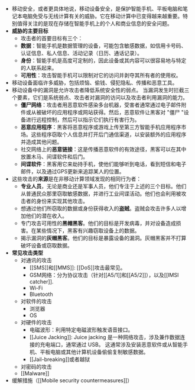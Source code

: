 - 移动安全，或者更具体地说，移动设备安全，是保护智能手机、平板电脑和笔记本电脑免受与无线计算有关的威胁。它在移动计算中已变得越来越重要。特别值得关注的是现在存储在智能手机上的个人和商业信息的安全问题。
- **威胁的主要目标**
	- 攻击者的首要目标有三个：
	- **数据**：智能手机是数据管理的设备，可能包含敏感数据，如信用卡号码、认证信息、私人信息、活动记录（日历、通话记录）。
	- **身份**：智能手机是高度可定制的，因此设备或其内容可以很容易地与特定的人联系起来。
	- **可用性**：攻击智能手机可以限制对它的访问并剥夺其所有者的使用权。
- 移动设备面临许多威胁，包括烦恼、偷钱、侵犯隐私、传播和恶意工具。
- 移动设备中的漏洞是允许攻击者降低系统安全性的弱点。 当漏洞发生时拦截三个要素，它们是系统弱点、攻击者对漏洞的访问以及攻击者利用漏洞的能力。
	- **僵尸网络**：攻击者用恶意软件感染多台机器，受害者通常通过电子邮件附件或从被破坏的应用程序或网站获得。然后，恶意软件让黑客对 "僵尸 "设备进行远程控制，然后可以指示它们执行有害行为。
	- **恶意应用程序**：黑客将恶意程序或游戏上传至第三方智能手机应用程序市场。这些程序窃取个人信息并打开后门通信渠道，以安装额外的应用程序并造成其他问题。
	- 社交网络上的**恶意链接**：这是传播恶意软件的有效途径，黑客可以在其中放置木马、间谍软件和后门。
	- **间谍软件**：黑客用它来劫持手机，使他们能够听到电话，看到短信和电子邮件，以及通过GPS更新来追踪某人的位置。
- 这些攻击的**来源**是在非移动计算领域发现的相同行为者：
	- **专业人员**，无论是商业还是军事人员，他们专注于上述的三个目标。他们从普通民众那里窃取敏感数据，并进行工业间谍活动。他们也会利用被攻击者的身份来实现其他攻击。
	- 想通过他们所窃取的数据或身份获得收入的**盗贼**。盗贼会攻击许多人以增加他们的潜在收入。
	- 专门攻击可用性的**黑帽黑客**。他们的目标是开发病毒，并对设备造成损害。在某些情况下，黑客有兴趣窃取设备上的数据。
	- 揭示漏洞的**灰帽黑客**。他们的目标是暴露设备的漏洞。灰帽黑客并不打算破坏设备或窃取数据。
- **常见攻击类型**
	- 对通讯的攻击
		- [[SMS]]和[[MMS]]: [[DoS]]攻击最常见。
		- GSM网络：分为协议攻击（针对[[A5/1]]和[[A5/2]]），以及[[IMSI catcher]].
		- Wi-Fi
		- Bluetooth
	- 对软件的攻击
		- 浏览器
		- OS
	- 对硬件的攻击
		- 电磁波形：利用特定电磁波形触发语音接口。
		- [[Juice Jacking]]: Juice jacking 是一种网络攻击，涉及兼作数据连接的充电端口，通常通过 USB。 这通常涉及安装恶意软件或从智能手机、平板电脑或其他计算机设备偷偷复制敏感数据。
		- [[Jail-breaking]]或者越狱
	- 对密码的攻击
	- [[Malware]]
- 缓解措施（[[Mobile security countermeasures]]）